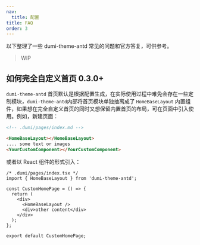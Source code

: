 ```yaml
---
nav:
  title: 配置
title: FAQ
order: 3
---
```


以下整理了一些 dumi-theme-antd 常见的问题和官方答复，可供参考。

> WIP

## 如何完全自定义首页 <Badge>0.3.0+</Badge>

`dumi-theme-antd` 首页默认是根据配置生成，在实际使用过程中难免会存在一些定制模块，`dumi-theme-antd`内部将首页模块单独抽离成了 `HomeBaseLayout` 内置组件，如果想在完全自定义首页的同时又想保留内置首页的布局，可在页面中引入使用。例如，新建页面：

```md
<!-- .dumi/pages/index.md -->

<HomeBaseLayout></HomeBaseLayout>
.... some text or images
<YourCustomComponent></YourCustomComponent>
```

或者以 React 组件的形式引入：

```tsx | pure
/* .dumi/pages/index.tsx */
import { HomeBaseLayout } from 'dumi-theme-antd';

const CustomHomePage = () => {
  return (
    <div>
      <HomeBaseLayout />
      <div>other content</div>
    </div>
  );
};

export default CustomHomePage;
```
